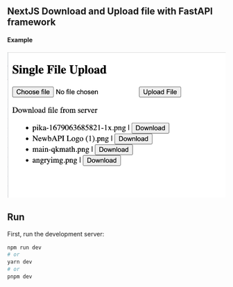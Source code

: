 ## NextJS Download and Upload file with FastAPI framework

#### Example
![example](/screenshot/1.png)

## Run

First, run the development server:

```bash
npm run dev
# or
yarn dev
# or
pnpm dev
```